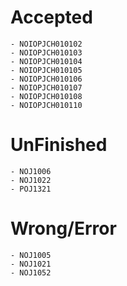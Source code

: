 # Accepted
    - NOIOPJCH010102
    - NOIOPJCH010103
    - NOIOPJCH010104
    - NOIOPJCH010105
    - NOIOPJCH010106
    - NOIOPJCH010107
    - NOIOPJCH010108
    - NOIOPJCH010110
# UnFinished
    - NOJ1006
    - NOJ1022
    - POJ1321
# Wrong/Error
    - NOJ1005
    - NOJ1021
    - NOJ1052
